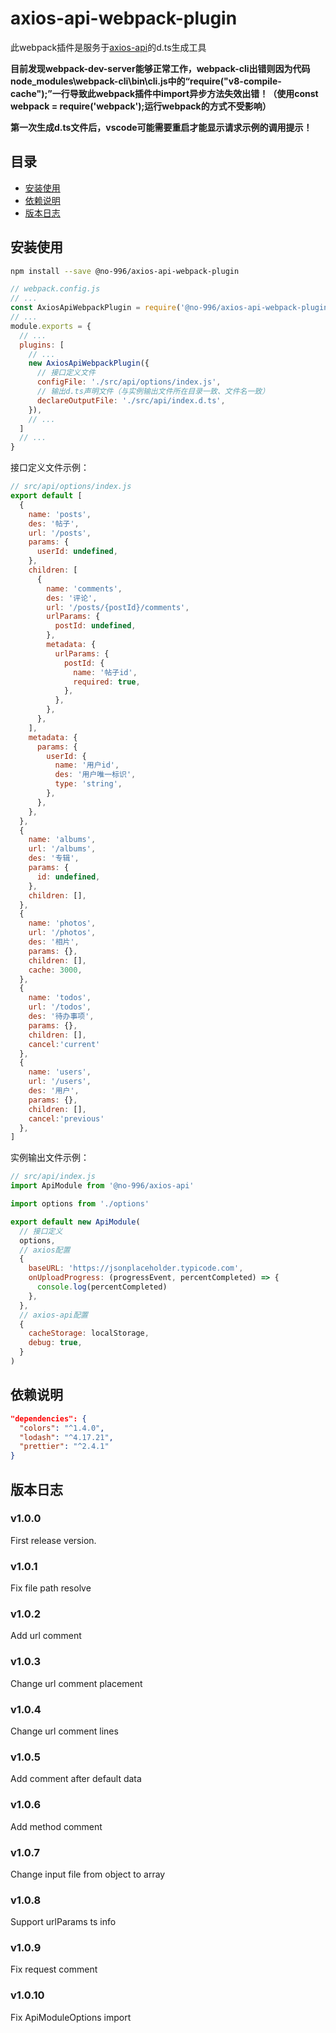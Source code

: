 # axios-api-webpack-plugin

此webpack插件是服务于[axios-api](https://github.com/no-996/axios-api)的d.ts生成工具

**目前发现webpack-dev-server能够正常工作，webpack-cli出错则因为代码node_modules\webpack-cli\bin\cli.js中的“require("v8-compile-cache");”一行导致此webpack插件中import异步方法失效出错！（使用const webpack = require('webpack');运行webpack的方式不受影响）**

**第一次生成d.ts文件后，vscode可能需要重启才能显示请求示例的调用提示！**

## 目录

- [安装使用](#安装使用)
- [依赖说明](#依赖说明)
- [版本日志](#版本日志)

## 安装使用

```bash
npm install --save @no-996/axios-api-webpack-plugin
```

```js
// webpack.config.js
// ...
const AxiosApiWebpackPlugin = require('@no-996/axios-api-webpack-plugin')
// ...
module.exports = {
  // ...
  plugins: [
    // ...
    new AxiosApiWebpackPlugin({
      // 接口定义文件
      configFile: './src/api/options/index.js',
      // 输出d.ts声明文件（与实例输出文件所在目录一致、文件名一致）
      declareOutputFile: './src/api/index.d.ts',
    }),
    // ...
  ]
  // ...
}
```

接口定义文件示例：

```js
// src/api/options/index.js
export default [
  {
    name: 'posts',
    des: '帖子',
    url: '/posts',
    params: {
      userId: undefined,
    },
    children: [
      {
        name: 'comments',
        des: '评论',
        url: '/posts/{postId}/comments',
        urlParams: {
          postId: undefined,
        },
        metadata: {
          urlParams: {
            postId: {
              name: '帖子id',
              required: true,
            },
          },
        },
      },
    ],
    metadata: {
      params: {
        userId: {
          name: '用户id',
          des: '用户唯一标识',
          type: 'string',
        },
      },
    },
  },
  {
    name: 'albums',
    url: '/albums',
    des: '专辑',
    params: {
      id: undefined,
    },
    children: [],
  },
  {
    name: 'photos',
    url: '/photos',
    des: '相片',
    params: {},
    children: [],
    cache: 3000,
  },
  {
    name: 'todos',
    url: '/todos',
    des: '待办事项',
    params: {},
    children: [],
    cancel:'current'
  },
  {
    name: 'users',
    url: '/users',
    des: '用户',
    params: {},
    children: [],
    cancel:'previous'
  },
]
```

实例输出文件示例：

```js
// src/api/index.js
import ApiModule from '@no-996/axios-api'

import options from './options'

export default new ApiModule(
  // 接口定义
  options,
  // axios配置
  {
    baseURL: 'https://jsonplaceholder.typicode.com',
    onUploadProgress: (progressEvent, percentCompleted) => {
      console.log(percentCompleted)
    },
  },
  // axios-api配置
  {
    cacheStorage: localStorage,
    debug: true,
  }
)
```

## 依赖说明

```json
"dependencies": {
  "colors": "^1.4.0",
  "lodash": "^4.17.21",
  "prettier": "^2.4.1"
}
```

## 版本日志

### v1.0.0

First release version.

### v1.0.1

Fix file path resolve

### v1.0.2

Add url comment

### v1.0.3

Change url comment placement

### v1.0.4

Change url comment lines

### v1.0.5

Add comment after default data

### v1.0.6

Add method comment

### v1.0.7

Change input file from object to array

### v1.0.8

Support urlParams ts info

### v1.0.9

Fix request comment

### v1.0.10

Fix ApiModuleOptions import

